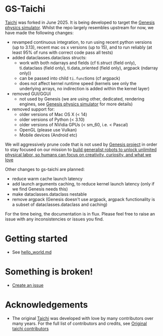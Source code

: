 # GS-Taichi

[Taichi](https://github.com/taichi-dev/taichi) was forked in June 2025. It is being developed to target the [Genesis physics simulator](https://github.com/Genesis-Embodied-AI/Genesis). Whilst the repo largely resembles upstream for now, we have made the following changes:
- revamped continuous integration, to run using recent python versions (up to 3.13), recent mac os x versions (up to 15), and to run reliably (at least 95% of runs with correct code pass all tests)
- added dataclasses.dataclass structs:
    - work with both ndarrays and fields (cf ti.struct (field only), ti.dataclass (field only), ti.data_oriented (field only), argpack (ndarray only))
    - can be passed into child `ti.func`tions (cf argpack)
    - does not affect kernel runtime speed (kernels see only the underlying arrays, no indirection is added within the kernel layer)
- removed GUI/GGUI
    - not used by Genesis (we are using other, dedicated, rendering engines, see [Genesis physics simulator](https://github.com/Genesis-Embodied-AI/Genesis) for more details)
- removed support for:
    - older versions of Mac OS X (< 14)
    - older versions of Python (< 3.10)
    - older versions of NVidia GPUs (< sm_60, i.e. < Pascal)
    - OpenGL (please use Vulkan)
    - Mobile devices (Android etc)

We will aggressively prune code that is not used by [Genesis project](https://github.com/Genesis-Embodied-AI/Genesis) in order to stay focused on our mission to [build generalist robots to unlock unlimited physical labor, so humans can focus on creativity, curiosity, and what we love](https://genesis-ai.company/)

Other changes to gs-taichi are planned:
- reduce warm cache launch latency
- add launch arguments caching, to reduce kernel launch latency (only if we find Genesis needs this)
- make dataclasses.dataclass nestable
- remove argpack (Genesis doesn't use argpack, argpack functionality is a subset of dataclasses.dataclass and caching)

For the time being, the documentation is in flux. Please feel free to raise an issue with any inconsistencies or issues you find.

# Getting started

- See [hello_world.md](docs/lang/articles/get-started/hello_world.md)

# Something is broken!

- [Create an issue](https://github.com/Genesis-Embodied-AI/taichi/issues/new/choose)

# Acknowledgements

- The original [Taichi](https://github.com/taichi-dev/taichi) was developed with love by many contributors over many years. For the full list of contributors and credits, see [Original taichi contributors](https://github.com/taichi-dev/taichi?tab=readme-ov-file#contributing)
